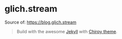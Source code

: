 # glich.stream

Source of: https://blog.glich.stream

> Build with the awesome [Jekyll](https://jekyllrb.com/) with [Chirpy theme](https://github.com/cotes2020/jekyll-theme-chirpy).
